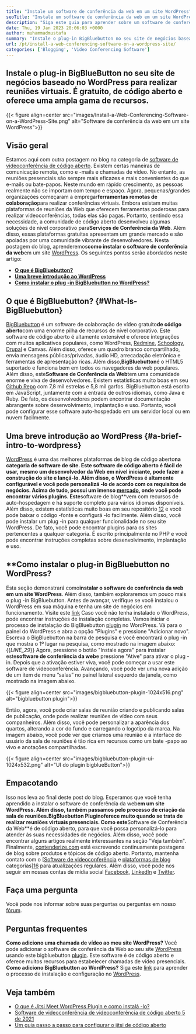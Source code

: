 ```yaml
---
title: "Instale um software de conferência da web em um site WordPress" 
seoTitle: "Instale um software de conferência da web em um site WordPress" 
description: "Siga este guia para aprender sobre um software de conferência na web de código aberto BigBluebutton. Vamos explorar como instalar o plug -in BigBluebutton no WordPress." 
date: Thu, 19 Jan 2023 20:06:03 +0000
author: muhammadmustafa
summary: "Instale o plug-in BigBluebutton no seu site de negócios baseado no WordPress para realizar reuniões virtuais. É gratuito, de código aberto e oferece uma ampla gama de recursos." 
url: /pt/install-a-web-conferencing-software-on-a-wordpress-site/
categories: ['Blogging', 'Video Conferencing Software']
---
```


## Instale o plug-in BigBlueButton no seu site de negócios baseado no WordPress para realizar reuniões virtuais. É gratuito, de código aberto e oferece uma ampla gama de recursos.

{{< figure align=center src="images/Install-a-Web-Conferencing-Software-on-a-WordPress-Site.png" alt="Software de conferência da web em um site WordPress">}}


## Visão geral
Estamos aqui com outra postagem no blog na categoria de [software de videoconferência de código aberto][1]. Existem certas maneiras de comunicação remota, como e -mails e chamadas de vídeo. No entanto, as reuniões presenciais são sempre mais eficazes e mais convenientes do que e-mails ou bate-papos. Neste mundo em rápido crescimento, as pessoas realmente não se importam com tempo e espaço. Agora, pequenas/grandes organizações começaram a empregar**ferramentas remotas de colaboração**para realizar conferências virtuais. Embora existam muitas plataformas de reuniões da Web que oferecem ferramentas poderosas para realizar videoconferências, todas elas são pagas. Portanto, sentindo essa necessidade, a comunidade de código aberto desenvolveu algumas soluções de nível corporativo para**Serviços de Conferência da Web**. Além disso, essas plataformas gratuitas apresentam um grande mercado e são apoiadas por uma comunidade vibrante de desenvolvedores. Nesta postagem do blog, aprenderemos**como instalar o software de conferência da web**em um site [WordPress][2].
Os seguintes pontos serão abordados neste artigo:
* [**O que é BigBluebutton?**][3]
* [**Uma breve introdução ao WordPress**][4]
* **[Como instalar o plug -in BigBluebutton no WordPress?][5]**

## **O que é BigBluebutton?** {#What-Is-BigBluebutton}
[BigBluebutton][6] é um software de colaboração de vídeo gratuito**de código aberto**com uma enorme pilha de recursos de nível corporativo. Este software de código aberto é altamente extensível e oferece integrações com muitos aplicativos populares, como WordPress, [Redmine][7], [Schoology][8], [Drupal][9] e Canvas. Além disso, oferece um quadro branco compartilhado, envia mensagens públicas/privadas, áudio HD, arrecadação eletrônica e ferramentas de apresentação ricas. Além disso,**BigBluebutton**é o HTML5 suportado e funciona bem em todos os navegadores da web populares.
Além disso, este**Software de Conferência da Web**tem uma comunidade enorme e viva de desenvolvedores. Existem estatísticas muito boas em seu [Github Repo][10] com 7,8 mil estrelas e 5,8 mil garfos. BigBluebutton está escrito em JavaScript, juntamente com a entrada de outros idiomas, como Java e Ruby. De fato, os desenvolvedores podem encontrar documentação abrangente sobre desenvolvimento, implantação e uso. Portanto, você pode configurar esse software auto-hospedado em um servidor local ou em nuvem facilmente.

## **Uma breve introdução ao WordPress** {#a-brief-intro-to-wordpress}
[WordPress][2] é uma das melhores plataformas de blog de código aberto**na categoria de software de site. Este software de código aberto é fácil de usar, mesmo um desenvolvedor da Web em nível iniciante, pode fazer a construção do site e lançá-lo. Além disso, o WordPress é altamente configurável e você pode personalizá -lo de acordo com os requisitos de negócios. Acima de tudo, possui um imenso [mercado][11], onde você pode encontrar vários plugins.
Este**software de blog**vem com recursos de auto-hospedagem e há suporte completo para vários idiomas disponíveis. Além disso, existem estatísticas muito boas em seu repositório [12][12] e você pode baixar o código -fonte e configurá -lo facilmente. Além disso, você pode instalar um plug -in para qualquer funcionalidade no seu site WordPress. De fato, você pode encontrar plugins para os sites pertencentes a qualquer categoria. É escrito principalmente no PHP e você pode encontrar instruções completas sobre desenvolvimento, implantação e uso.

## **Como instalar o plug-in BigBluebutton no WordPress?
Esta seção demonstrará como**instalar o software de conferência da web em um site WordPress**. Além disso, também exploraremos um pouco mais o plug -in BigBluebutton. Antes de avançar, verifique se você instalou o WordPress em sua máquina e tenha um site de negócios em funcionamento.
Visite este [link][2] Caso você não tenha instalado o WordPress, pode encontrar instruções de instalação completas.
Vamos iniciar o processo de instalação do BigBluebutton [plugin][13] no WordPress.
Vá para o painel do WordPress e abra a opção "Plugins" e pressione "Adicionar novo". Escreva o BigBluebutton na barra de pesquisa e você encontrará o plug -in que mostra o 1º lugar na pesquisa, como mostrado na imagem abaixo:
{{_LINE_29_}}
Agora, pressione o botão "Instale agora" para instalar este**software de conferência da web**e pressione "Ative" para ativar o plug -in. Depois que a ativação estiver viva, você pode começar a usar este software de videoconferência. Avançando, você pode ver uma nova adição de um item de menu “salas” no painel lateral esquerdo da janela, como mostrado na imagem abaixo.

{{< figure align=center src="images/bigbluebutton-plugin-1024x516.png" alt="bigbluebutton plugin">}}

Então, agora, você pode criar salas de reunião criando e publicando salas de publicação, onde pode realizar reuniões de vídeo com seus companheiros. Além disso, você pode personalizar a aparência dos quartos, alterando a cor do fundo e carregando o logotipo da marca. Na imagem abaixo, você pode ver que criamos uma reunião e a interface do usuário da sala de reuniões é tão rica em recursos como um bate -papo ao vivo e anotações compartilhadas.

{{< figure align=center src="images/bigbluebutton-plugin-ui-1024x532.png" alt="UI do plugin bigblueButton">}}


## Empacotando
Isso nos leva ao final deste post do blog. Esperamos que você tenha aprendido a instalar o software de conferência da web**em um site WordPress. Além disso, também passamos pelo processo de criação da sala de reuniões.**BigBluebutton Plugin**oferece muito quando se trata de realizar reuniões virtuais presenciais. Como este**Software de Conferência da Web**é de código aberto, para que você possa personalizá-lo para atender às suas necessidades de negócios. Além disso, você pode encontrar alguns artigos realmente interessantes na seção "Veja também".
Finalmente, [contenderize.com][14] está escrevendo continuamente postagens de blog sobre produtos e tópicos de código aberto. Portanto, mantenha contato com o [[Software de videoconferência][1] e [plataformas de blog][15] categorias][16] para atualizações regulares. Além disso, você pode nos seguir em nossas contas de mídia social [Facebook][17], [LinkedIn][18] e [Twitter][19].

## Faça uma pergunta
Você pode nos informar sobre suas perguntas ou perguntas em nosso [fórum][20].

## Perguntas frequentes
**Como adiciono uma chamada de vídeo ao meu site WordPress?**
Você pode adicionar o software de conferência da Web ao seu site [WordPress][2] usando este bigbluebutton [plugin][13]. Este software é de código aberto e oferece muitos recursos para estabelecer chamadas de vídeo presenciais.
**Como adiciono BigBluebutton ao WordPress?**
Siga este [link][5] para aprender o processo de instalação e configuração no [WordPress][2].

## Veja também
  * [O que é Jitsi Meet WordPress Plugin e como instalá -lo?][21]
  * [Software de videoconferência de videoconferência de código aberto 5 de 2021][22]
  * [Um guia passo a passo para configurar o jitsi de código aberto][23]

  
[1]: https://products.containerize.com/video-conferencing/
[2]: https://products.containerize.com/blogging/wordpress/
[3]: #What-is-BigBlueButton
[4]: #A-brief-intro-to-WordPress
[5]: #How-to-install-BigBlueButton-plugin-in-WordPress
[6]: https://products.containerize.com/video-conferencing/bigbluebutton/
[7]: https://products.containerize.com/project-management/redmine/
[8]: https://app.schoology.com/login
[9]: https://products.containerize.com/content-management/drupal/
[10]: https://github.com/bigbluebutton/bigbluebutton
[11]: https://wordpress.org/plugins/
[12]: https://github.com/WordPress/WordPress
[13]: https://wordpress.org/plugins/video-conferencing-with-bbb/
[14]: https://www.containerize.com/
[15]: https://products.containerize.com/blogging/
[16]: https://products.containerize.com/social-network-platforms/
[17]: https://web.facebook.com/containerize
[18]: https://www.linkedin.com/company/containerize/
[19]: https://twitter.com/containerize_co
[20]: https://forum.containerize.com/
[21]: https://blog.containerize.com/blogging/what-is-jitsi-meet-wordpress-plugin-and-how-to-install-it/
[22]: https://blog.containerize.com/video-conferencing-software/top-5-open-source-video-conferencing-software-of-2021/
[23]: https://blog.containerize.com/video-conferencing-software/how-to-set-up-open-source-jitsi-meet/

